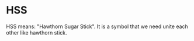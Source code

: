 # HSS
HSS means: "Hawthorn Sugar Stick". It is a symbol that we need unite each other like hawthorn stick.
